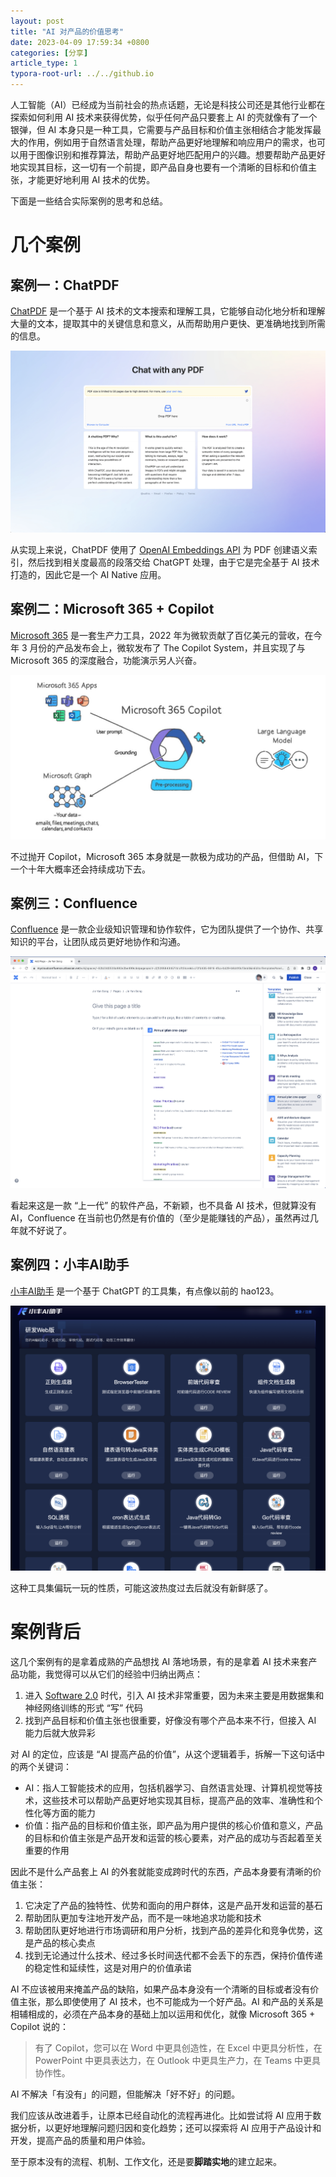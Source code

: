 ```yaml
---
layout: post
title: "AI 对产品的价值思考"
date: 2023-04-09 17:59:34 +0800
categories: [分享]
article_type: 1
typora-root-url: ../../github.io
---
```


人工智能（AI）已经成为当前社会的热点话题，无论是科技公司还是其他行业都在探索如何利用 AI 技术来获得优势，似乎任何产品只要套上 AI 的壳就像有了一个银弹，但 AI 本身只是一种工具，它需要与产品目标和价值主张相结合才能发挥最大的作用，例如用于自然语言处理，帮助产品更好地理解和响应用户的需求，也可以用于图像识别和推荐算法，帮助产品更好地匹配用户的兴趣。想要帮助产品更好地实现其目标，这一切有一个前提，即产品自身也要有一个清晰的目标和价值主张，才能更好地利用 AI 技术的优势。

下面是一些结合实际案例的思考和总结。

# 几个案例

## 案例一：ChatPDF

[ChatPDF](https://www.chatpdf.com/) 是一个基于 AI 技术的文本搜索和理解工具，它能够自动化地分析和理解大量的文本，提取其中的关键信息和意义，从而帮助用户更快、更准确地找到所需的信息。

![](/assets/img/ai-value-1.png)

从实现上来说，ChatPDF 使用了 [OpenAI Embeddings API](https://platform.openai.com/docs/guides/embeddings) 为 PDF 创建语义索引，然后找到相关度最高的段落交给 ChatGPT 处理，由于它是完全基于 AI 技术打造的，因此它是一个 AI Native 应用。

## 案例二：Microsoft 365 + Copilot

[Microsoft 365](https://www.office.com/) 是一套生产力工具，2022 年为微软贡献了百亿美元的营收，在今年 3 月份的产品发布会上，微软发布了 The Copilot System，并且实现了与 Microsoft 365 的深度融合，功能演示另人兴奋。

![](/assets/img/ai-value-2.jpeg)

不过抛开 Copilot，Microsoft 365 本身就是一款极为成功的产品，但借助 AI，下一个十年大概率还会持续成功下去。

## 案例三：Confluence

[Confluence](https://www.atlassian.com/software/confluence) 是一款企业级知识管理和协作软件，它为团队提供了一个协作、共享知识的平台，让团队成员更好地协作和沟通。

![](/assets/img/ai-value-3.png)

看起来这是一款 “上一代” 的软件产品，不新颖，也不具备 AI 技术，但就算没有 AI，Confluence 在当前也仍然是有价值的（至少是能赚钱的产品），虽然再过几年就不好说了。

## 案例四：小丰AI助手

[小丰AI助手](http://xiaofengai.com/) 是一个基于 ChatGPT 的工具集，有点像以前的 hao123。

![](/assets/img/ai-value-4.png)

这种工具集偏玩一玩的性质，可能这波热度过去后就没有新鲜感了。

# 案例背后

这几个案例有的是拿着成熟的产品想找 AI 落地场景，有的是拿着 AI 技术来套产品功能，我觉得可以从它们的经验中归纳出两点：

1. 进入 [Software 2.0](https://karpathy.medium.com/software-2-0-a64152b37c35) 时代，引入 AI 技术非常重要，因为未来主要是用数据集和神经网络训练的形式 “写” 代码
2. 找到产品目标和价值主张也很重要，好像没有哪个产品本来不行，但接入 AI 能力后就大放异彩

对 AI 的定位，应该是 “AI 提高产品的价值”，从这个逻辑着手，拆解一下这句话中的两个关键词：

- AI：指人工智能技术的应用，包括机器学习、自然语言处理、计算机视觉等技术，这些技术可以帮助产品更好地实现其目标，提高产品的效率、准确性和个性化等方面的能力
- 价值：指产品的目标和价值主张，即产品为用户提供的核心价值和意义，产品的目标和价值主张是产品开发和运营的核心要素，对产品的成功与否起着至关重要的作用

因此不是什么产品套上 AI 的外套就能变成跨时代的东西，产品本身要有清晰的价值主张：

1. 它决定了产品的独特性、优势和面向的用户群体，这是产品开发和运营的基石
2. 帮助团队更加专注地开发产品，而不是一味地追求功能和技术
3. 帮助团队更好地进行市场调研和用户分析，找到产品的差异化和竞争优势，这是产品的核心卖点
4. 找到无论通过什么技术、经过多长时间迭代都不会丢下的东西，保持价值传递的稳定性和延续性，这是对用户的价值承诺

AI 不应该被用来掩盖产品的缺陷，如果产品本身没有一个清晰的目标或者没有价值主张，那么即使使用了 AI 技术，也不可能成为一个好产品。AI 和产品的关系是相辅相成的，必须在产品本身的基础上加以运用和优化，就像 Microsoft 365 + Copilot 说的：

> 有了 Copilot，您可以在 Word 中更具创造性，在 Excel 中更具分析性，在 PowerPoint 中更具表达力，在 Outlook 中更具生产力，在 Teams 中更具协作性。

AI 不解决「有没有」的问题，但能解决「好不好」的问题。

我们应该从改进着手，让原本已经自动化的流程再进化。比如尝试将 AI 应用于数据分析，以更好地理解问题归因和变化趋势；还可以探索将 AI 应用于产品设计和开发，提高产品的质量和用户体验。

至于原本没有的流程、机制、工作文化，还是要**脚踏实地**的建立起来。
